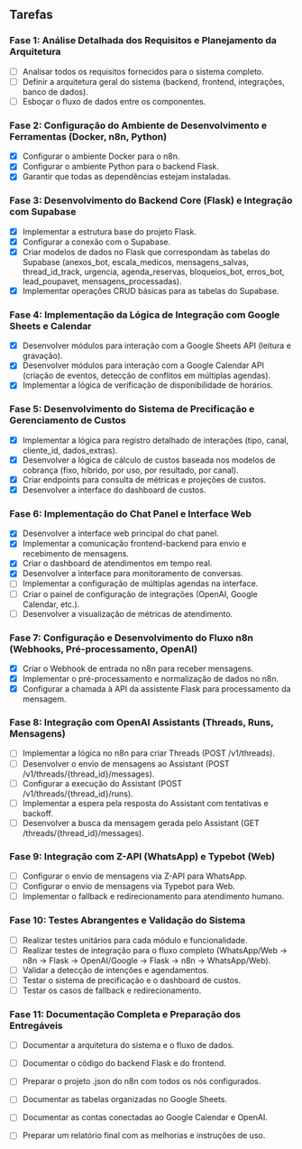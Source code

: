 ## Tarefas

### Fase 1: Análise Detalhada dos Requisitos e Planejamento da Arquitetura
- [ ] Analisar todos os requisitos fornecidos para o sistema completo.
- [ ] Definir a arquitetura geral do sistema (backend, frontend, integrações, banco de dados).
- [ ] Esboçar o fluxo de dados entre os componentes.

### Fase 2: Configuração do Ambiente de Desenvolvimento e Ferramentas (Docker, n8n, Python)
- [x] Configurar o ambiente Docker para o n8n.
- [x] Configurar o ambiente Python para o backend Flask.
- [x] Garantir que todas as dependências estejam instaladas.

### Fase 3: Desenvolvimento do Backend Core (Flask) e Integração com Supabase
- [x] Implementar a estrutura base do projeto Flask.
- [x] Configurar a conexão com o Supabase.
- [x] Criar modelos de dados no Flask que correspondam às tabelas do Supabase (anexos_bot, escala_medicos, mensagens_salvas, thread_id_track, urgencia, agenda_reservas, bloqueios_bot, erros_bot, lead_poupavet, mensagens_processadas).
- [x] Implementar operações CRUD básicas para as tabelas do Supabase.

### Fase 4: Implementação da Lógica de Integração com Google Sheets e Calendar
- [x] Desenvolver módulos para interação com a Google Sheets API (leitura e gravação).
- [x] Desenvolver módulos para interação com a Google Calendar API (criação de eventos, detecção de conflitos em múltiplas agendas).
- [x] Implementar a lógica de verificação de disponibilidade de horários.

### Fase 5: Desenvolvimento do Sistema de Precificação e Gerenciamento de Custos
- [x] Implementar a lógica para registro detalhado de interações (tipo, canal, cliente_id, dados_extras).
- [x] Desenvolver a lógica de cálculo de custos baseada nos modelos de cobrança (fixo, híbrido, por uso, por resultado, por canal).
- [x] Criar endpoints para consulta de métricas e projeções de custos.
- [x] Desenvolver a interface do dashboard de custos.

### Fase 6: Implementação do Chat Panel e Interface Web
- [x] Desenvolver a interface web principal do chat panel.
- [x] Implementar a comunicação frontend-backend para envio e recebimento de mensagens.
- [x] Criar o dashboard de atendimentos em tempo real.
- [x] Desenvolver a interface para monitoramento de conversas.
- [ ] Implementar a configuração de múltiplas agendas na interface.
- [ ] Criar o painel de configuração de integrações (OpenAI, Google Calendar, etc.).
- [ ] Desenvolver a visualização de métricas de atendimento.

### Fase 7: Configuração e Desenvolvimento do Fluxo n8n (Webhooks, Pré-processamento, OpenAI)
- [x] Criar o Webhook de entrada no n8n para receber mensagens.
- [x] Implementar o pré-processamento e normalização de dados no n8n.
- [x] Configurar a chamada à API da assistente Flask para processamento da mensagem.

### Fase 8: Integração com OpenAI Assistants (Threads, Runs, Mensagens)
- [ ] Implementar a lógica no n8n para criar Threads (POST /v1/threads).
- [ ] Desenvolver o envio de mensagens ao Assistant (POST /v1/threads/{thread_id}/messages).
- [ ] Configurar a execução do Assistant (POST /v1/threads/{thread_id}/runs).
- [ ] Implementar a espera pela resposta do Assistant com tentativas e backoff.
- [ ] Desenvolver a busca da mensagem gerada pelo Assistant (GET /threads/{thread_id}/messages).

### Fase 9: Integração com Z-API (WhatsApp) e Typebot (Web)
- [ ] Configurar o envio de mensagens via Z-API para WhatsApp.
- [ ] Configurar o envio de mensagens via Typebot para Web.
- [ ] Implementar o fallback e redirecionamento para atendimento humano.

### Fase 10: Testes Abrangentes e Validação do Sistema
- [ ] Realizar testes unitários para cada módulo e funcionalidade.
- [ ] Realizar testes de integração para o fluxo completo (WhatsApp/Web -> n8n -> Flask -> OpenAI/Google -> Flask -> n8n -> WhatsApp/Web).
- [ ] Validar a detecção de intenções e agendamentos.
- [ ] Testar o sistema de precificação e o dashboard de custos.
- [ ] Testar os casos de fallback e redirecionamento.

### Fase 11: Documentação Completa e Preparação dos Entregáveis
- [ ] Documentar a arquitetura do sistema e o fluxo de dados.
- [ ] Documentar o código do backend Flask e do frontend.
- [ ] Preparar o projeto .json do n8n com todos os nós configurados.
- [ ] Documentar as tabelas organizadas no Google Sheets.
- [ ] Documentar as contas conectadas ao Google Calendar e OpenAI.
- [ ] Preparar um relatório final com as melhorias e instruções de uso.


